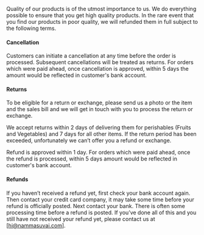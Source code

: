 Quality of our products is of the utmost importance to us. We do everything possible to ensure that you get high quality products. In the rare event that you find our products in poor quality, we will refunded them in full subject to the following terms.

#### Cancellation
Customers can initiate a cancellation at any time before the order is processed. Subsequent cancellations will be treated as returns. For orders which were paid ahead, once cancellation is approved, within 5 days the amount would be reflected in customer's bank account.

#### Returns

To be eligible for a return or exchange, please send us a photo or the item and the sales bill and we will get in touch with you to process the return or exchange.

We accept returns within 2 days of delivering them for perishables (Fruits and Vegetables) and 7 days for all other items. If the return period has been exceeded, unfortunately we can’t offer you a refund or exchange.

Refund is approved within 1 day. For orders which were paid ahead, once the refund is processed, within 5 days amount would be reflected in customer's bank account.

#### Refunds

If you haven’t received a refund yet, first check your bank account again. Then contact your credit card company, it may take some time before your refund is officially posted. Next contact your bank. There is often some processing time before a refund is posted. If you’ve done all of this and you still have not received your refund yet, please contact us at    [hi@nammasuvai.com].


